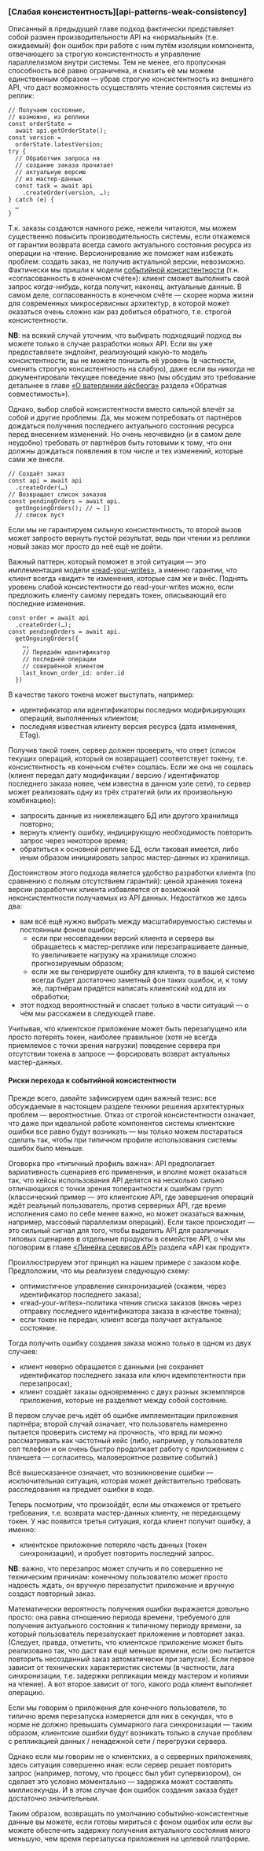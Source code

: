 ### [Слабая консистентность][api-patterns-weak-consistency]

Описанный в предыдущей главе подход фактически представляет собой размен производительности API на «нормальный» (т.е. ожидаемый) фон ошибок при работе с ним путём изоляции компонента, отвечающего за строгую консистентность и управление параллелизмом внутри системы. Тем не менее, его пропускная способность всё равно ограничена, и снизить её мы можем единственным образом — убрав строгую консистентность из внешнего API, что даст возможность осуществлять чтение состояния системы из реплик:

```
// Получаем состояние,
// возможно, из реплики
const orderState = 
  await api.getOrderState();
const version = 
  orderState.latestVersion;
try {
  // Обработчик запроса на 
  // создание заказа прочитает
  // актуальную версию 
  // из мастер-данных
  const task = await api
    .createOrder(version, …);
} catch (e) {
  …
}
```

Т.к. заказы создаются намного реже, нежели читаются, мы можем существенно повысить производительность системы, если откажемся от гарантии возврата всегда самого актуального состояния ресурса из операции на чтение. Версионирование же поможет нам избежать проблем: создать заказ, не получив актуальной версии, невозможно. Фактически мы пришли к модели [событийной консистентности](https://en.wikipedia.org/wiki/Consistency_model#Eventual_consistency) (т.н. «согласованность в конечном счёте»): клиент сможет выполнить свой запрос *когда-нибудь*, когда получит, наконец, актуальные данные. В самом деле, согласованность в конечном счёте — скорее норма жизни для современных микросервисных архитектур, в которой может оказаться очень сложно как раз добиться обратного, т.е. строгой консистентности.

**NB**: на всякий случай уточним, что выбирать подходящий подход вы можете только в случае разработки новых API. Если вы уже предоставляете эндпойнт, реализующий какую-то модель консистентности, вы не можете понизить её уровень (в частности, сменить строгую консистентность на слабую), даже если вы никогда не документировали текущее поведение явно (мы обсудим это требование детальнее в главе [«О ватерлинии айсберга»](#back-compat-iceberg-waterline) раздела «Обратная совместимость»).

Однако, выбор слабой консистентности вместо сильной влечёт за собой и другие проблемы. Да, мы можем потребовать от партнёров дождаться получения последнего актуального состояния ресурса перед внесением изменений. Но очень неочевидно (и в самом деле неудобно) требовать от партнёров быть готовыми к тому, что они должны дождаться появления в том числе и тех изменений, которые сами же внесли.

```
// Создаёт заказ
const api = await api
  .createOrder(…)
// Возвращает список заказов
const pendingOrders = await api.
  getOngoingOrders(); // → []
  // список пуст
```

Если мы не гарантируем сильную консистентность, то второй вызов может запросто вернуть пустой результат, ведь при чтении из реплики новый заказ мог просто до неё ещё не дойти.

Важный паттерн, который поможет в этой ситуации — это имплементация модели [«read-your-writes»](https://en.wikipedia.org/wiki/Consistency_model#Read-your-writes_consistency), а именно гарантии, что клиент всегда «видит» те изменения, которые сам же и внёс. Поднять уровень слабой консистентности до read-your-writes можно, если предложить клиенту самому передать токен, описывающий его последние изменения.

```
const order = await api
  .createOrder(…);
const pendingOrders = await api.
  getOngoingOrders({
    …,
    // Передаём идентификатор
    // последней операции
    // совершённой клиентом
    last_known_order_id: order.id
  })
```

В качестве такого токена может выступать, например:
  * идентификатор или идентификаторы последних модифицирующих операций, выполненных клиентом;
  * последняя известная клиенту версия ресурса (дата изменения, ETag).

Получив такой токен, сервер должен проверить, что ответ (список текущих операций, который он возвращает) соответствует токену, т.е. консистентность «в конечном счёте» сошлась. Если же она не сошлась (клиент передал дату модификации / версию / идентификатор последнего заказа новее, чем известна в данном узле сети), то сервер может реализовать одну из трёх стратегий (или их произвольную комбинацию):

  * запросить данные из нижележащего БД или другого хранилища повторно;
  * вернуть клиенту ошибку, индицирующую необходимость повторить запрос через некоторое время;
  * обратиться к основной реплике БД, если таковая имеется, либо иным образом инициировать запрос мастер-данных из хранилища.

Достоинством этого подхода является удобство разработки клиента (по сравнению с полным отсутствием гарантий): ценой хранения токена версии разработчик клиента избавляется от возможной неконсистентности получаемых из API данных. Недостатков же здесь два:
  * вам всё ещё нужно выбрать между масштабируемостью системы и постоянным фоном ошибок;
      * если при несовпадении версий клиента и сервера вы обращаетесь к мастер-реплике или перезапрашиваете данные, то увеличиваете нагрузку на хранилище сложно прогнозируемым образом;
      * если же вы генерируете ошибку для клиента, то в вашей системе всегда будет достаточно заметный фон таких ошибок, и, к тому же, партнёрам придётся написать клиентский код для их обработки;
  * этот подход вероятностный и спасает только в части ситуаций — о чём мы расскажем в следующей главе.

Учитывая, что клиентское приложение может быть перезапущено или просто потерять токен, наиболее правильное (хотя не всегда приемлемое с точки зрения нагрузки) поведение сервера при отсутствии токена в запросе — форсировать возврат актуальных мастер-данных.

#### Риски перехода к событийной консистентности

Прежде всего, давайте зафиксируем один важный тезис: все обсуждаемые в настоящем разделе техники решения архитектурных проблем — вероятностные. Отказ от строгой консистентности означает, что даже при идеальной работе компонентов системы клиентские ошибки все равно будут возникать — мы только можем постараться сделать так, чтобы при типичном профиле использования системы ошибок было меньше.

Оговорка про «типичный профиль важна»: API предполагает вариативность сценариев его применения, и вполне может оказаться так, что кейсы использования API делятся на несколько сильно отличающихся с точки зрения толерантности к ошибкам групп (классический пример — это клиентские API, где завершения операций ждёт реальный пользователь, против серверных API, где время исполнения само по себе менее важно, но может оказаться важным, например, массовый параллелизм операций). Если такое происходит — это сильный сигнал для того, чтобы выделить API для различных типовых сценариев в отдельные продукты в семействе API, о чём мы поговорим в главе [«Линейка сервисов API»](#api-product-range) раздела «API как продукт».

Проиллюстрируем этот принцип на нашем примере с заказом кофе. Предположим, что мы реализуем следующую схему:
  * оптимистичное управление синхронизацией (скажем, через идентификатор последнего заказа);
  * «read-your-writes»-политика чтения списка заказов (вновь через отправку последнего идентификатора заказа в качестве токена);
  * если токен не передан, клиент всегда получает актуальное состояние.
  
Тогда получить ошибку создания заказа можно только в одном из двух случаев:
  * клиент неверно обращается с данными (не сохраняет идентификатор последнего заказа или ключ идемпотентности при перезапросах);
  * клиент создаёт заказы одновременно с двух разных экземпляров приложения, которые не разделяют между собой состояние.

В первом случае речь идёт об ошибке имплементации приложения партнёра; второй случай означает, что пользователь намеренно пытается проверить систему на прочность, что вряд ли можно рассматривать как частотный кейс (либо, например, у пользователя сел телефон и он очень быстро продолжает работу с приложением с планшета — согласитесь, маловероятное развитие событий.)

Всё вышесказанное означает, что возникновение ошибки — исключительная ситуация, которая может действительно требовать расследования на предмет ошибки в коде.

Теперь посмотрим, что произойдёт, если мы откажемся от третьего требования, т.е. возврата мастер-данных клиенту, не передающему токен. У нас появится третья ситуация, когда клиент получит ошибку, а именно:
  * клиентское приложение потеряло часть данных (токен синхронизации), и пробует повторить последний запрос.

**NB**: важно, что перезапрос может случить и по совершенно не техническим причинам: конечному пользователю может просто надоесть ждать, он вручную перезапустит приложение и вручную создаст повторный заказ.

Математически вероятность получения ошибки выражается довольно просто: она равна отношению периода времени, требуемого для получения актуального состояния к типичному периоду времени, за который пользователь перезапускает приложение и повторяет заказ. (Следует, правда, отметить, что клиентское приложение может быть реализовано так, что даст вам ещё меньше времени, если оно пытается повторить несозданный заказ автоматически при запуске). Если первое зависит от технических характеристик системы (в частности, лага синхронизации, т.е. задержки репликации между мастером и копиями на чтение). А вот второе зависит от того, какого рода клиент выполняет операцию.

Если мы говорим о приложения для конечного пользователя, то типично время перезапуска измеряется для них в секундах, что в норме не должно превышать суммарного лага синхронизации — таким образом, клиентские ошибки будут возникать только в случае проблем с репликацией данных / ненадежной сети / перегрузки сервера.

Однако если мы говорим не о клиентских, а о серверных приложениях, здесь ситуация совершенно иная: если сервер решает повторить запрос (например, потому, что процесс был убит супервизором), он сделает это условно моментально — задержка может составлять миллисекунды. И в этом случае фон ошибок создания заказа будет достаточно значительным.

Таким образом, возвращать по умолчанию событийно-консистентные данные вы можете, если готовы мириться с фоном ошибок или если вы можете обеспечить задержку получения актуального состояния много меньшую, чем время перезапуска приложения на целевой платформе. 
